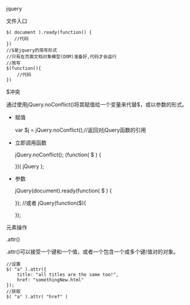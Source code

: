 jquery

文件入口

    $( document ).ready(function() {
       //代码
    })
    //$是jquery的简写形式
    //只有在页面文档对象模型(DOM)准备好,代码才会运行
    //简写
    $(function(){
        //代码
    })

$冲突

通过使用jQuery.noConflict()将其赋值给一个变量来代替$，或以参数的形式。

- 赋值

    var $j = jQuery.noConflict();//返回对jQuery函数的引用

- 立即调用函数

    jQuery.noConflict();
    (function( $ ) {
     
    })( jQuery );

- 参数

    jQuery(document).ready(function( $ ) {
        
    });
    //或者
    jQuery(function($){
        
    });

元素操作

.attr()

.attr()可以接受一个键和一个值，或者一个包含一个或多个键/值对的对象。 

    //设置
    $( "a" ).attr({
        title: "all titles are the same too!",
        href: "somethingNew.html"
    });
    //获取
    $( "a" ).attr( "href" )





